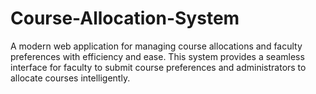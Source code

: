 # Course-Allocation-System
A modern web application for managing course allocations and faculty preferences with efficiency and ease. This system provides a seamless interface for faculty to submit course preferences and administrators to allocate courses intelligently.
